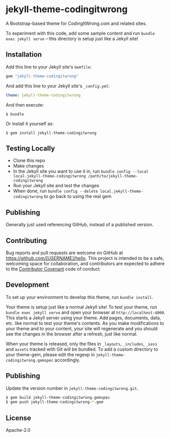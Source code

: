 # jekyll-theme-codingitwrong

A Bootstrap-based theme for CodingItWrong.com and related sites.

To experiment with this code, add some sample content and run `bundle exec jekyll serve` – this directory is setup just like a Jekyll site!

## Installation

Add this line to your Jekyll site's `Gemfile`:

```ruby
gem "jekyll-theme-codingitwrong"
```

And add this line to your Jekyll site's `_config.yml`:

```yaml
theme: jekyll-theme-codingitwrong
```

And then execute:

    $ bundle

Or install it yourself as:

    $ gem install jekyll-theme-codingitwrong

## Testing Locally

- Clone this repo
- Make changes
- In the Jekyll site you want to use it in, run `bundle config --local local.jekyll-theme-codingitwrong /path/to/jekyll-theme-codingitwrong`
- Run your Jekyll site and test the changes
- When done, run `bundle config --delete local.jekyll-theme-codingitwrong` to go back to using the real gem

## Publishing

Generally just used referencing GitHub, instead of a published version.

## Contributing

Bug reports and pull requests are welcome on GitHub at https://github.com/[USERNAME]/hello. This project is intended to be a safe, welcoming space for collaboration, and contributors are expected to adhere to the [Contributor Covenant](http://contributor-covenant.org) code of conduct.

## Development

To set up your environment to develop this theme, run `bundle install`.

Your theme is setup just like a normal Jekyll site! To test your theme, run `bundle exec jekyll serve` and open your browser at `http://localhost:4000`. This starts a Jekyll server using your theme. Add pages, documents, data, etc. like normal to test your theme's contents. As you make modifications to your theme and to your content, your site will regenerate and you should see the changes in the browser after a refresh, just like normal.

When your theme is released, only the files in `_layouts`, `_includes`, `_sass` and `assets` tracked with Git will be bundled.
To add a custom directory to your theme-gem, please edit the regexp in `jekyll-theme-codingitwrong.gemspec` accordingly.

## Publishing

Update the version number in `jekyll-theme-codingitwrong.git`.

```sh
$ gem build jekyll-theme-codingitwrong.gemspec
$ gem push jekyll-theme-codingitwrong-*.gem
```

## License

Apache-2.0
